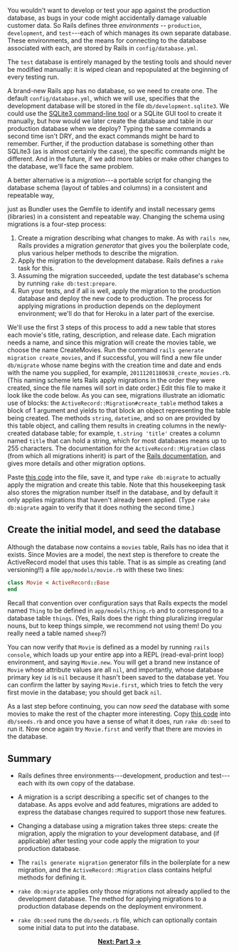 You wouldn't want to develop or test your app against the production database, as bugs in your code might accidentally damage valuable customer data. So Rails defines three _environments_ -- `production`, `development`, and `test`---each of which manages its own separate database. These environments, and the means for connecting to the database associated with each, are stored by Rails in  `config/database.yml`.

The `test` database is entirely managed by the testing tools and should never be modified manually: it is wiped clean and repopulated at the beginning of every testing run.

A brand-new Rails app has no database, so we need to create one. The default `config/database.yml`, which we will use, specifies that the development database will be stored in the file `db/development.sqlite3`. We could use the  [SQLite3 command-line tool](http://www.sqlite.org/cli.html) or a SQLite GUI tool to create it manually, but how would we later create the database and table in our production database when we deploy?  Typing the same commands a second time isn't DRY, and the exact commands might be hard to remember. Further, if the production database is something other than SQLite3 (as is almost certainly the case), the specific commands might be different. And in the future, if we add more tables or make other changes to the database, we'll face the same problem.

A better alternative is a _migration_---a portable script for changing the database schema (layout of tables and columns) in a consistent and repeatable way,

just as Bundler uses the Gemfile to identify and install necessary gems (libraries) in a consistent and repeatable way. Changing the schema using migrations is a four-step process:

1. Create a migration describing what changes to make. As with `rails new`, Rails provides a migration _generator_ that gives you the boilerplate code, plus various helper methods to describe the migration.
1. Apply the migration to the development database.  Rails defines a `rake` task for this.
1.  Assuming the migration succeeded, update the test database's schema by running `rake db:test:prepare`.
1.  Run your tests, and if all is well, apply the migration to the production database and deploy the new code to production.  The process for applying migrations in production  depends on the deployment environment; we'll do that for Heroku in a later part of the exercise.

We'll use the first 3 steps of this process to add a new table that stores each movie's title, rating, description, and release date. Each migration needs a name, and since this migration will create the movies table, we choose the name CreateMovies. Run the command `rails generate migration create_movies`, and if successful, you will find a new file under `db/migrate` whose name begins with the creation time and date and ends with the name you supplied, for example, `20111201180638_create_movies.rb`. (This naming scheme lets Rails apply migrations in the order they were created, since the file names will sort in date order.)  Edit this file to make it look like the code below.  As you can see, migrations illustrate an idiomatic use of blocks: the `ActiveRecord::Migration#create_table`  method takes a block of 1 argument and yields to that block an object representing the table being created.  The methods `string`, `datetime`, and so on are provided by this table object, and calling them results  in creating columns in the newly-created database table; for example, `t.string 'title'` creates a column  named `title` that can hold a string, which for most databases means up to 255 characters. The documentation for the `ActiveRecord::Migration` class (from which all migrations inherit) is part of the [Rails documentation](http://api.rubyonrails.org/), and gives more details and other migration options.

Paste [this code](https://gist.github.com/armandofox/cd0bc6647751700aff9c166b88a7a871) into the file, save it,  and type `rake db:migrate` to actually apply the migration and create this table.  Note that this housekeeping task also stores the migration number itself in the database, and by default it only applies migrations that haven't already been applied.  (Type `rake db:migrate` again to verify that it does nothing the second time.)

## Create the initial model, and seed the database

Although the database now contains a `movies` table, Rails has no idea that it exists. Since Movies are a model, the next step is therefore to create the ActiveRecord model that uses this table.  That is as simple as creating (and versioning!!) a file `app/models/movie.rb` with these two lines:

```ruby
class Movie < ActiveRecord::Base
end
```

Recall that convention over configuration says that Rails expects the model named `Thing` to be defined in `app/models/thing.rb` and to correspond to a database table `things`.  (Yes, Rails does the right thing pluralizing irregular nouns, but to keep things simple, we recommend not using them!  Do you really need a table named `sheep`?)

You can now verify that `Movie` is defined as a model by running `rails console`, which loads up your entire app into a REPL (read-eval-print loop) environment, and saying `Movie.new`.  You will get a brand new instance of `Movie` whose attribute values are all `nil`, and importantly, whose database primary key `id` is `nil` because it hasn't been saved to the database yet.  You can confirm the latter by saying `Movie.first`, which tries to fetch the very first movie in the database; you should get back `nil`.

As a last step before continuing, you can now _seed_ the database with some movies to make the rest of the chapter more interesting. Copy [this code](https://gist.github.com/armandofox/056aae02801cf42a0199) into `db/seeds.rb` and once you have a sense of what it does, run `rake db:seed` to run it.  Now once again try `Movie.first` and verify that there are movies in the database.  
<!---
In fact, using the [ActiveRecord Basics CHIPS](https://github.com/saasbook/hw-activerecord-practice) as inspiration, try a few simple queries on movies from the Rails console.
-->


## Summary

*  Rails defines three environments---development, production and
    test---each with its own copy of the database.

*  A migration is a script describing a specific set of changes to
    the database.  As apps evolve and add features, migrations are added
    to express the database changes required to support those new features.

*  Changing a database using a migration takes three steps: create
    the migration, 
    apply the migration to your development database, and (if
    applicable) after testing your code apply the migration to your
    production database.

*  The `rails generate migration`
    generator fills in the boilerplate for a new
    migration, and the `ActiveRecord::Migration` class
    contains helpful methods for defining it.

* `rake db:migrate` applies  only those migrations not already applied to the development database. The method for applying migrations to a production database depends on the deployment environment.

*  `rake db:seed` runs the `db/seeds.rb` file, which can optionally contain some initial data to put into the database.


<div align="center">
<b><a href="Part3.md">Next: Part 3 &rarr;</a></b>
</div>

